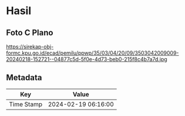 # Hasil

## Foto C Plano

https://sirekap-obj-formc.kpu.go.id/ecad/pemilu/ppwp/35/03/04/20/09/3503042009009-20240218-152721--04877c5d-5f0e-4d73-beb0-215f8c4b7a7d.jpg


## Metadata

| Key        | Value               |
| ---------- | ------------------- |
| Time Stamp | 2024-02-19 06:16:00 |



